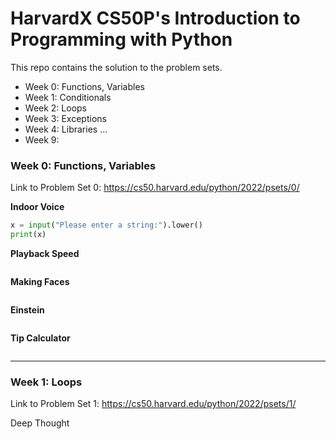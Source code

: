 # HarvardX CS50P's Introduction to Programming with Python

This repo contains the solution to the problem sets.

- Week 0: Functions, Variables
- Week 1: Conditionals
- Week 2: Loops
- Week 3: Exceptions
- Week 4: Libraries
...
- Week 9:

### Week 0: Functions, Variables

Link to Problem Set 0: https://cs50.harvard.edu/python/2022/psets/0/

**Indoor Voice**
```python
x = input("Please enter a string:").lower()
print(x)
```

**Playback Speed**
```python

```

**Making Faces**
```python

```

**Einstein**
```python

```

**Tip Calculator**
```python

```

***

### Week 1: Loops

Link to Problem Set 1: https://cs50.harvard.edu/python/2022/psets/1/

Deep Thought
```python

```
